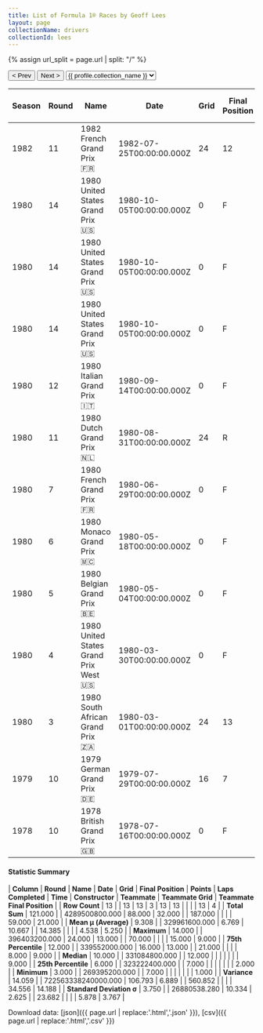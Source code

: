 ```yaml
---
title: List of Formula 1® Races by Geoff Lees
layout: page
collectionName: drivers
collectionId: lees
---
```


{% assign url_split = page.url | split: "/" %}
<div id="collection-navigation">
<button onclick="selector.options[selector.selectedIndex-1].value && (window.location = selector.options[selector.selectedIndex-1].value);">&lt; Prev</button>
<button onclick="selector.options[selector.selectedIndex+1].value && (window.location = selector.options[selector.selectedIndex+1].value);">Next &gt;</button>
<select id="selector" onchange="this.options[this.selectedIndex].value && (window.location = this.options[this.selectedIndex].value);">
  {% for collectionId in site.data[page.collectionName].refs %}
    {% if collectionId == page.collectionId %}
      {% assign selected = "selected" %}
    {% else %}
      {% assign selected = "" %}
    {% endif %}
    {% assign profile = site.data[page.collectionName][collectionId].profile %}
    <option value="/f1/{{ page.collectionName }}/{{ collectionId }}/{{ url_split[4] }}" {{ selected }}>{{ profile.collection_name }}</option>
  {% endfor %}
</select>
</div>

| Season | Round | Name | Date | Grid | Final Position | Points | Laps Completed | Time | Constructor | Teammate | Teammate Grid | Teammate Final Position |
|--|--|--|--|--|--|--|--|--|--|--|--|--|
| 1982 | 11 | 1982 French Grand Prix 🇫🇷 | 1982-07-25T00:00:00.000Z | 24 | 12 | 0.0 | 52 |   | Team Lotus 🇬🇧 | [Elio de Angelis 🇮🇹](/f1/drivers/angelis) | 13 | R |
| 1980 | 14 | 1980 United States Grand Prix 🇺🇸 | 1980-10-05T00:00:00.000Z | 0 | F | 0.0 | 0 |   | Williams 🇬🇧 | [Alan Jones 🇦🇺](/f1/drivers/jones) | 5 | 1 |
| 1980 | 14 | 1980 United States Grand Prix 🇺🇸 | 1980-10-05T00:00:00.000Z | 0 | F | 0.0 | 0 |   | Williams 🇬🇧 | [Carlos Reutemann 🇦🇷](/f1/drivers/reutemann) | 3 | 2 |
| 1980 | 14 | 1980 United States Grand Prix 🇺🇸 | 1980-10-05T00:00:00.000Z | 0 | F | 0.0 | 0 |   | Williams 🇬🇧 | [Rupert Keegan 🇬🇧](/f1/drivers/keegan) | 15 | 9 |
| 1980 | 12 | 1980 Italian Grand Prix 🇮🇹 | 1980-09-14T00:00:00.000Z | 0 | F | 0.0 | 0 |   | Ensign 🇬🇧 | [Jan Lammers 🇳🇱](/f1/drivers/lammers) | 0 | F |
| 1980 | 11 | 1980 Dutch Grand Prix 🇳🇱 | 1980-08-31T00:00:00.000Z | 24 | R | 0.0 | 21 |   | Ensign 🇬🇧 | [Jan Lammers 🇳🇱](/f1/drivers/lammers) | 0 | F |
| 1980 | 7 | 1980 French Grand Prix 🇫🇷 | 1980-06-29T00:00:00.000Z | 0 | F | 0.0 | 0 |   | Shadow 🇬🇧 | [Dave Kennedy 🇮🇪](/f1/drivers/kennedy) | 0 | F |
| 1980 | 6 | 1980 Monaco Grand Prix 🇲🇨 | 1980-05-18T00:00:00.000Z | 0 | F | 0.0 | 0 |   | Shadow 🇬🇧 | [Dave Kennedy 🇮🇪](/f1/drivers/kennedy) | 0 | F |
| 1980 | 5 | 1980 Belgian Grand Prix 🇧🇪 | 1980-05-04T00:00:00.000Z | 0 | F | 0.0 | 0 |   | Shadow 🇬🇧 | [Dave Kennedy 🇮🇪](/f1/drivers/kennedy) | 0 | F |
| 1980 | 4 | 1980 United States Grand Prix West 🇺🇸 | 1980-03-30T00:00:00.000Z | 0 | F | 0.0 | 0 |   | Shadow 🇬🇧 | [Dave Kennedy 🇮🇪](/f1/drivers/kennedy) | 0 | F |
| 1980 | 3 | 1980 South African Grand Prix 🇿🇦 | 1980-03-01T00:00:00.000Z | 24 | 13 | 0.0 | 70 |   | Shadow 🇬🇧 | [Dave Kennedy 🇮🇪](/f1/drivers/kennedy) | 0 | F |
| 1979 | 10 | 1979 German Grand Prix 🇩🇪 | 1979-07-29T00:00:00.000Z | 16 | 7 | 0.0 | 44 |   | Tyrrell 🇬🇧 | [Didier Pironi 🇫🇷](/f1/drivers/pironi) | 8 | 9 |
| 1978 | 10 | 1978 British Grand Prix 🇬🇧 | 1978-07-16T00:00:00.000Z | 0 | F | 0.0 | 0 |   | Ensign 🇬🇧 | [Derek Daly 🇮🇪](/f1/drivers/daly) | 15 | R |

#### Statistic Summary

| **Column** | **Round** | **Name** | **Date** | **Grid** | **Final Position** | **Points** | **Laps Completed** | **Time** | **Constructor** | **Teammate** | **Teammate Grid** | **Teammate Final Position** |
| **Row Count** | 13 |  | 13 | 13 | 3 | 13 | 13 |  |  |  | 13 | 4 |
| **Total Sum** | 121.000 |  | 4289500800.000 | 88.000 | 32.000 |  | 187.000 |  |  |  | 59.000 | 21.000 |
| **Mean μ (Average)** | 9.308 |  | 329961600.000 | 6.769 | 10.667 |  | 14.385 |  |  |  | 4.538 | 5.250 |
| **Maximum** | 14.000 |  | 396403200.000 | 24.000 | 13.000 |  | 70.000 |  |  |  | 15.000 | 9.000 |
| **75th Percentile** | 12.000 |  | 339552000.000 | 16.000 | 13.000 |  | 21.000 |  |  |  | 8.000 | 9.000 |
| **Median** | 10.000 |  | 331084800.000 |  | 12.000 |  |  |  |  |  |  | 9.000 |
| **25th Percentile** | 6.000 |  | 323222400.000 |  | 7.000 |  |  |  |  |  |  | 2.000 |
| **Minimum** | 3.000 |  | 269395200.000 |  | 7.000 |  |  |  |  |  |  | 1.000 |
| **Variance** | 14.059 |  | 722563338240000.000 | 106.793 | 6.889 |  | 560.852 |  |  |  | 34.556 | 14.188 |
| **Standard Deviation σ** | 3.750 |  | 26880538.280 | 10.334 | 2.625 |  | 23.682 |  |  |  | 5.878 | 3.767 |

Download data: [json]({{ page.url | replace:'.html','.json' }}), [csv]({{ page.url | replace:'.html','.csv' }})

